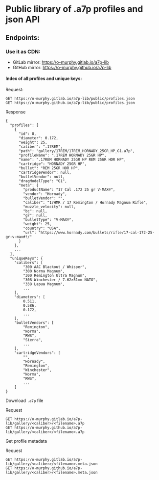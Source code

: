 # Public library of .a7p profiles and json API

## Endpoints:

### Use it as CDN:
- GitLab mirror: https://o-murphy.gitlab.io/a7p-lib
- GitHub mirror: https://o-murphy.github.io/a7p-lib

#### Index of all profiles and unique keys:

Request:
```
GET https://o-murphy.gitlab.io/a7p-lib/public/profiles.json
GET https://o-murphy.github.io/a7p-lib/public/profiles.json
```

Response
```
{
  "profiles": [
    {
      "id": 8,
      "diameter": 0.172,
      "weight": 25,
      "caliber": ".17REM",
      "path": "gallery/17REM/17REM_HORNADY_25GR_HP_G1.a7p",
      "profileName": ".17REM HORNADY 25GR HP",
      "name": ".17REM HORNADY 25GR HP REM 25GR HOR HP",
      "cartridge": "HORNADY 25GR HP",
      "bullet": "REM 25GR HOR HP",
      "cartridgeVendor": null,
      "bulletVendor": null,
      "dragModelType": "G1",
      "meta": {
        "productName": "17 Cal .172 25 gr V‑MAX®",
        "vendor": "Hornady",
        "bulletVendor": "",
        "caliber": "17HMR / 17 Remington / Hornady Magnum Rifle",
        "muzzle_velocity": null,
        "bc": null,
        "g7": null,
        "bulletType": "V‑MAX®",
        "weight": 25,
        "country": "USA",
        "url": "https://www.hornady.com/bullets/rifle/17-cal-172-25-gr-v-max#!/"
      }
    },
    ...
  ],
  "uniqueKeys": {
    "calibers": [
        "300 AAC Blackout / Whisper",
        "300 Norma Magnum",
        "300 Remington Ultra Magnum",
        "308 Winchester / 7.62×51mm NATO",
        "338 Lapua Magnum",
        ...
    ],
    "diameters": [
        0.511,
        0.586,
        0.172,
        ...
    ],
    "bulletVendors": [
        "Remington",
        "Norma",
        "RWS",
        "Sierra",
        ...
    ],
    "cartridgeVendors": [
        "",
        "Hornady",
        "Remington",
        "Winchester",
        "Norma",
        "RWS",
        ...
    ]
}
```


Download `.a7p` file

Request
```
GET https://o-murphy.gitlab.io/a7p-lib/gallery/<caliber>/<filename>.a7p
GET https://o-murphy.github.io/a7p-lib/gallery/<caliber>/<filename>.a7p
```

Get profile metadata

Request
```
GET https://o-murphy.gitlab.io/a7p-lib/gallery/<caliber>/<filename>.meta.json
GET https://o-murphy.github.io/a7p-lib/gallery/<caliber>/<filename>.meta.json
```